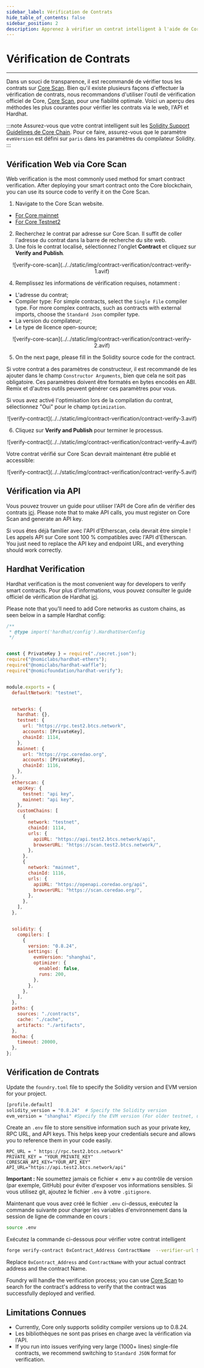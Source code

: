 ```yaml
---
sidebar_label: Vérification de Contrats
hide_table_of_contents: false
sidebar_position: 2
description: Apprenez à vérifier un contrat intelligent à l'aide de Core Scan
---
```


# Vérification de Contrats

---

Dans un souci de transparence, il est recommandé de vérifier tous les contrats sur [Core Scan](https://scan.coredao.org/). Bien qu'il existe plusieurs façons d'effectuer la vérification de contrats, nous recommandons d'utiliser l'outil de vérification officiel de Core, [Core Scan](https://scan.coredao.org/), pour une fiabilité optimale. Voici un aperçu des méthodes les plus courantes pour vérifier les contrats via le web, l'API et Hardhat.

:::note
Assurez-vous que votre contrat intelligent suit les [Solidity Support Guidelines de Core Chain](./smart-contract-guidelines.md). Pour ce faire, assurez-vous que le paramètre `evmVersion` est défini sur `paris` dans les paramètres du compilateur Solidity.
:::

## Vérification Web via Core Scan

Web verification is the most commonly used method for smart contract verification. After deploying your smart contract onto the Core blockchain, you can use its source code to verify it on the Core Scan.

1. Navigate to the Core Scan website.

- [For Core mainnet](https://scan.coredao.org/)
- [For Core Testnet2](https://scan.test.btcs.network)

2. Recherchez le contrat par adresse sur Core Scan. Il suffit de coller l'adresse du contrat dans la barre de recherche du site web.
3. Une fois le contrat localisé, sélectionnez l'onglet **Contract** et cliquez sur **Verify and Publish**_._

<p align="center">![verify-core-scan](../../static/img/contract-verification/contract-verify-1.avif)</p>

4. Remplissez les informations de vérification requises, notamment :

- L'adresse du contrat;
- Compiler type: For simple contracts, select the `Single File` compiler type. For more complex contracts, such as contracts with external imports, choose the `Standard Json` compiler type.
- La version du compilateur;
- Le type de licence open-source;

<p align="center">![verify-core-scan](../../static/img/contract-verification/contract-verify-2.avif)</p>

5. On the next page, please fill in the Solidity source code for the contract.

Si votre contrat a des paramètres de constructeur, il est recommandé de les ajouter dans le champ `Constructor Arguments`, bien que cela ne soit pas obligatoire. Ces paramètres doivent être formatés en bytes encodés en ABI. Remix et d'autres outils peuvent générer ces paramètres pour vous.

Si vous avez activé l'optimisation lors de la compilation du contrat, sélectionnez "Oui" pour le champ `Optimization`.

<p align="center">![verify-contract](../../static/img/contract-verification/contract-verify-3.avif) </p>

6. Cliquez sur **Verify and Publish** pour terminer le processus.

<p align="center">![verify-contract](../../static/img/contract-verification/contract-verify-4.avif) </p>

Votre contrat vérifié sur Core Scan devrait maintenant être publié et accessible:

<p align="center">![verify-contract](../../static/img/contract-verification/contract-verify-5.avif) </p>

## Vérification via API

Vous pouvez trouver un guide pour utiliser l'API de Core afin de vérifier des contrats [ici](https://docs.coredao.org/docs/api/api-documents/contracts). Please note that to make API calls, you must register on Core Scan and generate an API key.

Si vous êtes déjà familier avec l'API d'Etherscan, cela devrait être simple ! Les appels API sur Core sont 100 % compatibles avec l'API d'Etherscan. You just need to replace the API key and endpoint URL, and everything should work correctly.

## Hardhat Verification

Hardhat verification is the most convenient way for developers to verify smart contracts. Pour plus d'informations, vous pouvez consulter le guide officiel de vérification de Hardhat [ici](https://hardhat.org/hardhat-runner/plugins/nomicfoundation-hardhat-verify).

Please note that you’ll need to add Core networks as custom chains, as seen below in a sample Hardhat config:

```javascript
/**
 * @type import('hardhat/config').HardhatUserConfig
 */


const { PrivateKey } = require("./secret.json");
require("@nomiclabs/hardhat-ethers");
require("@nomiclabs/hardhat-waffle");
require("@nomicfoundation/hardhat-verify");


module.exports = {
  defaultNetwork: "testnet",


  networks: {
    hardhat: {},
    testnet: {
      url: "https://rpc.test2.btcs.network",
      accounts: [PrivateKey],
      chainId: 1114,
    },
    mainnet: {
      url: "https://rpc.coredao.org",
      accounts: [PrivateKey],
      chainId: 1116,
    },
  },
  etherscan: {
    apiKey: {
      testnet: "api key",
      mainnet: "api key",
    },
    customChains: [
      {
        network: "testnet",
        chainId: 1114,
        urls: {
          apiURL: "https://api.test2.btcs.network/api",
          browserURL: "https://scan.test2.btcs.network/",
        },
      },
      {
        network: "mainnet",
        chainId: 1116,
        urls: {
          apiURL: "https://openapi.coredao.org/api",
          browserURL: "https://scan.coredao.org/",
        },
      },
    ],
  },


  solidity: {
    compilers: [
      {
        version: "0.8.24",
        settings: {
          evmVersion: "shanghai",
          optimizer: {
            enabled: false,
            runs: 200,
          },
        },
      },
    ],
  },
  paths: {
    sources: "./contracts",
    cache: "./cache",
    artifacts: "./artifacts",
  },
  mocha: {
    timeout: 20000,
  },
};
```

## Vérification de Contrats

Update the `foundry.toml` file to specify the Solidity version and EVM version for your project.

```bash
[profile.default]
solidity_version = "0.8.24"  # Specify the Solidity version
evm_version = "shanghai" #Specify the EVM version (For older testnet, use Paris as EVM version)
```

Create an `.env` file to store sensitive information such as your private key, RPC URL, and API keys. This helps keep your credentials secure and allows you to reference them in your code easily.

```text
RPC_URL = " https://rpc.test2.btcs.network"
PRIVATE_KEY = "YOUR_PRIVATE_KEY"
CORESCAN_API_KEY="YOUR_API_KEY"
API_URL="https://api.test2.btcs.network/api"
```

**Important :** Ne soumettez jamais ce fichier « .env » au contrôle de version (par exemple, GitHub) pour éviter d'exposer vos informations sensibles. Si vous utilisez git, ajoutez le fichier `.env` à votre `.gitignore`.

Maintenant que vous avez créé le fichier `.env` ci-dessus, exécutez la commande suivante pour charger les variables d'environnement dans la session de ligne de commande en cours :

```bash
source .env
```

Exécutez la commande ci-dessous pour vérifier votre contrat intelligent

```bash
forge verify-contract 0xContract_Address ContractName  --verifier-url $API_URL  --api-key $CORESCAN_API_KEY --watch
```

Replace `0xContract_Address` and `ContractName` with your actual contract address and the contract Name.

Foundry will handle the verification process; you can use [Core Scan](https://scan.test2.btcs.network/) to search for the contract's address to verify that the contract was successfully deployed and verified.

## Limitations Connues

- Currently, Core only supports solidity compiler versions up to 0.8.24.
- Les bibliothèques ne sont pas prises en charge avec la vérification via l'API.
- If you run into issues verifying very large (1000+ lines) single-file contracts, we recommend switching to `Standard JSON` format for verification.